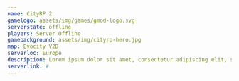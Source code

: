 ```yaml
---
name: CityRP 2
gamelogo: assets/img/games/gmod-logo.svg
serverstate: offline
players: Server Offline
gamebackground: assets/img/cityrp-hero.jpg
map: Evocity V2D
serverloc: Europe
description: Lorem ipsum dolor sit amet, consectetur adipiscing elit, sed do eiusmod tempor incididunt ut labore magna aliqua.
serverlink: #
---
```

